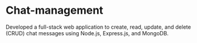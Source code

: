 # Chat-management
Developed a full-stack web application to create, read, update, and delete (CRUD) chat messages using Node.js, Express.js, and MongoDB.
